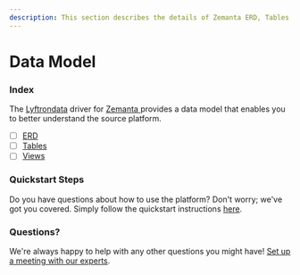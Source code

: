 ```yaml
---
description: This section describes the details of Zemanta ERD, Tables, and Views.
---
```


# Data Model

### Index

The  [Lyftrondata](https://www.lyftrondata.com/) driver for [Zemanta](https://www.lyftrondata.com/integration/zemanta/)[ ](https://www.lyftrondata.com/integration/zemanta/)provides a data model that enables you to better understand the source platform.

* [ ] [ERD](../../../marketing-analytics/zemanta/data-model/erd.md)
* [ ] [Tables](../../../marketing-analytics/zemanta/data-model/tables.md)
* [ ] [Views](../../../marketing-analytics/zemanta/data-model/views.md)

### Quickstart Steps

Do you have questions about how to use the platform? Don't worry; we've got you covered. Simply follow the quickstart instructions [here](../../../../quickstart-steps.md).

### Questions? <a href="#questions" id="questions"></a>

We're always happy to help with any other questions you might have! [Set up a meeting with our experts](https://www.lyftrondata.com/book-a-meeting/).

